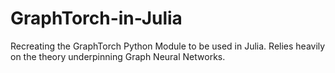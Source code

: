 # GraphTorch-in-Julia
Recreating the GraphTorch Python Module to be used in Julia. Relies heavily on the theory underpinning Graph Neural Networks.
